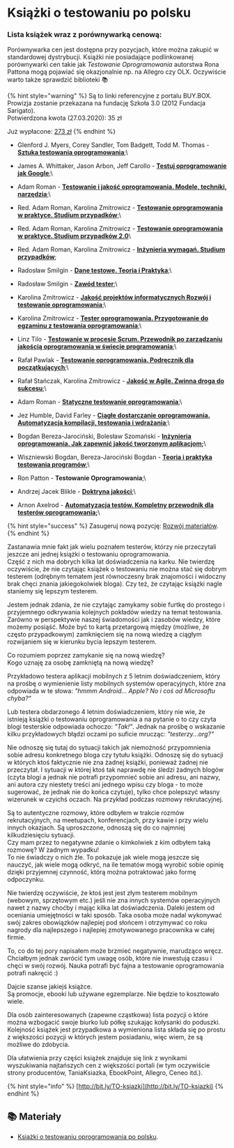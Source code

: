 # Książki o testowaniu po polsku

### Lista książek wraz z porównywarką cenową:

Porównywarka cen jest dostępna przy pozycjach, które można zakupić w standardowej dystrybucji. Książki nie posiadające podlinkowanej porównywarki cen takie jak _Testowanie Oprogramowania_ autorstwa Rona Pattona mogą pojawiać się okazjonalnie np. na Allegro czy OLX. Oczywiście warto także sprawdzić biblioteki 📚

{% hint style="warning" %}
Są to linki referencyjne z portalu BUY.BOX.\
Prowizja zostanie przekazana na fundację Szkoła 3.0 (2012 Fundacja Sarigato).\
Potwierdzona kwota (27.03.2020): 35 zł

Już wypłacone: [273 zł](https://www.facebook.com/groups/TestowanieOprogramowania/permalink/2565604450128784/)
{% endhint %}

* Glenford J. Myers, Corey Sandler, Tom Badgett, Todd M. Thomas - [**Sztuka testowania oprogramowania**](https://buybox.click/4917/buybox.html?oid=3068713);\
   
* James A. Whittaker, Jason Arbon, Jeff Carollo - [**Testuj oprogramowanie jak Google**](https://buybox.click/4917/buybox.html?oid=4555220);\
   
* Adam Roman - [**Testowanie i jakość oprogramowania. Modele, techniki, narzędzia**](https://buybox.click/4917/buybox.html?oid=29569915);\
   
* Red. Adam Roman, Karolina Zmitrowicz - [**Testowanie oprogramowania w praktyce. Studium przypadków**](https://buybox.click/4917/buybox.html?oid=7650129);\

* Red. Adam Roman, Karolina Zmitrowicz - [**Testowanie oprogramowania w praktyce. Studium przypadków 2.0**](https://buybox.click/4917/buybox.html?oid=29569933)\

*   Red. Adam Roman, Karolina Zmitrowicz - [**Inżynieria wymagań. Studium przypadków**](https://buybox.click/4917/buybox.html?oid=23316085);


* Radosław Smilgin - [**Dane testowe. Teoria i Praktyka**](https://buybox.click/4917/buybox.html?oid=3082736);\
   
* Radosław Smilgin - [**Zawód tester**;](https://buybox.click/1674/buybox.html?oid=39536804)\
   
* Karolina Zmitrowicz - [**Jakość projektów informatycznych Rozwój i testowanie oprogramowania**](https://buybox.click/4917/buybox.html?oid=4973400);\
   
* Karolina Zmitrowicz - [**Tester oprogramowania. Przygotowanie do egzaminu z testowania oprogramowania**](https://buybox.click/4917/buybox.html?oid=4662933);\
   
* Linz Tilo - [**Testowanie w procesie Scrum. Przewodnik po zarządzaniu jakością oprogramowania w świecie programowania**](https://buybox.click/4917/buybox.html?oid=3089991);\
   
* Rafał Pawlak - [**Testowanie oprogramowania. Podręcznik dla początkujących**](https://buybox.click/4917/buybox.html?oid=3288447);\

* Rafał Stańczak, Karolina Zmitrowicz - [**Jakość w Agile. Zwinna droga do sukcesu**](https://buybox.click/4917/buybox.html?oid=37124906);\
   
* Adam Roman - [**Statyczne testowanie oprogramowania**](https://buybox.click/4917/buybox.html?oid=4086135);\
   
* Jez Humble, David Farley - [**Ciągłe dostarczanie oprogramowania. Automatyzacja kompilacji, testowania i wdrażania**](https://buybox.click/4917/buybox.html?oid=3516129);\
   
* Bogdan Bereza-Jarociński, Bolesław Szomański - [**Inżynieria oprogramowania. Jak zapewnić jakość tworzonym aplikacjom**](https://buybox.click/4917/buybox.html?oid=3080688)**;**\

* Wiszniewski Bogdan, Bereza-Jarociński Bogdan - [**Teoria i praktyka testowania programów**](https://buybox.click/4917/buybox.html?oid=15353453);\
   
* Ron Patton - **Testowanie Oprogramowania**;\

* Andrzej Jacek Blikle - [**Doktryna jakości**](https://buybox.click/4917/buybox.html?oid=10016181);\

* Arnon Axelrod - [**Automatyzacja testów. Kompletny przewodnik dla testerów oprogramowania**](https://buybox.click/4917/buybox.html?oid=95598251)**;**\


{% hint style="success" %}
Zasugeruj nową pozycję: [Rozwój materiałów](../rozwoj-materialow.md).
{% endhint %}

Zastanawia mnie fakt jak wielu poznałem testerów, którzy nie przeczytali jeszcze ani jednej książki o testowaniu oprogramowania.\
Część z nich ma dobrych kilka lat doświadczenia na karku. Nie twierdzę oczywiście, że nie czytając książek o testowaniu nie można stać się dobrym testerem (odrębnym tematem jest równoczesny brak znajomości i widoczny brak chęci znania jakiegokolwiek bloga). Czy też, że czytając książki nagle staniemy się lepszym testerem.

Jestem jednak zdania, że nie czytając zamykamy sobie furtkę do prostego i przyjemnego odkrywania kolejnych pokładów wiedzy na temat testowania. Zarówno w perspektywie naszej świadomości jak i zasobów wiedzy, które możemy posiąść. Może być to kartą przetargową między (możliwe, że często przypadkowym) zamknięciem się na nową wiedzę a ciągłym rozwijaniem się w kierunku bycia lepszym testerem.

Co rozumiem poprzez zamykanie się na nową wiedzę?\
Kogo uznaję za osobę zamkniętą na nową wiedzę?

Przykładowo testera aplikacji mobilnych z 5 letnim doświadczeniem, który na prośbę o wymienienie listy mobilnych systemów operacyjnych, które zna odpowiada w te słowa: _"hmmm Android... Apple? No i coś od Microsoftu chyba?"_

Lub testera obdarzonego 4 letnim doświadczeniem, który nie wie, że istnieją książki o testowaniu oprogramowania a na pytanie o to czy czyta blogi testerskie odpowiada ochoczo: _"Tak!"_. Jednak na prośbę o wskazanie kilku przykładowych błądzi oczami po suficie mrucząc: _"testerzy...org?"_

Nie odnoszę się tutaj do sytuacji takich jak niemożność przypomnienia sobie adresu konkretnego bloga czy tytułu książki. Odnoszę się do sytuacji w których ktoś faktycznie nie zna żadnej książki, ponieważ żadnej nie przeczytał. I sytuacji w której ktoś tak naprawdę nie śledzi żadnych blogów (czyta blogi a jednak nie potrafi przypomnieć sobie ani adresu, ani nazwy, ani autora czy niestety treści ani jednego wpisu czy bloga - to może sugerować, że jednak nie do końca czytuje), tylko chce polepszyć własny wizerunek w czyichś oczach. Na przykład podczas rozmowy rekrutacyjnej.

Są to autentyczne rozmowy, które odbyłem w trakcie rozmów rekrutacyjnych, na meetupach, konferencjach, przy kawie i przy wielu innych okazjach. Są uproszczone, odnoszą się do co najmniej kilkudziesięciu sytuacji.\
Czy mam przez to negatywne zdanie o kimkolwiek z kim odbyłem taką rozmowę? W żadnym wypadku!\
To nie świadczy o nich źle. To pokazuje jak wiele mogą jeszcze się nauczyć, jak wiele mogą odkryć, na ile tematów mogą wyrobić sobie opinię dzięki przyjemnej czynność, którą można potraktować jako formę odpoczynku.

Nie twierdzę oczywiście, że ktoś jest jest złym testerem mobilnym (webowym, sprzętowym etc.) jeśli nie zna innych systemów operacyjnych nawet z nazwy choćby i mając kilka lat doświadczenia. Daleki jestem od oceniania umiejętności w taki sposób. Taka osoba może nadal wykonywać swój zakres obowiązków najlepiej pod słońcem i otrzymywać co roku nagrody dla najlepszego i najlepiej zmotywowanego pracownika w całej firmie.

To, co do tej pory napisałem może brzmieć negatywnie, marudząco wręcz. Chciałbym jednak zwrócić tym uwagę osób, które nie inwestują czasu i chęci w swój rozwój. Nauka potrafi być fajna a testowanie oprogramowania potrafi nakręcić :)

Dajcie szanse jakiejś książce.\
Są promocje, ebooki lub używane egzemplarze. Nie będzie to kosztowało wiele.

Dla osób zainteresowanych (zapewne cząstkowa) lista pozycji o które można wzbogacić swoje biurko lub półkę szukając kołysanki do poduszki. Kolejność książek jest przypadkowa a wymieniona lista składa się po prostu z większości pozycji w których jestem posiadaniu, więc wiem, że są możliwe do zdobycia.

Dla ułatwienia przy części książek znajduje się link z wynikami wyszukiwania najtańszych cen z większości portali (w tym oczywiście strony producentów, TaniaKsiazka, EbookPoint, Allegro, Ceneo itd.).

{% hint style="info" %}
[http://bit.ly/TO-ksiazki](http://bit.ly/TO-ksiazki)
{% endhint %}

## **📚 Materiały**

* [Książki o testowaniu oprogramowania po polsku](https://testujemy.mobi/ksiazki-o-testowaniu-oprogramowania-po-polsku/).
